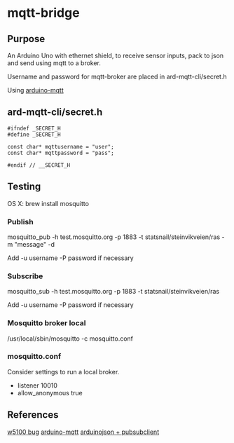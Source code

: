 # mqtt-bridge
## Purpose
An Arduino Uno with ethernet shield, to receive sensor inputs, pack to json and send using mqtt to a broker.

Username and password for mqtt-broker are placed in ard-mqtt-cli/secret.h

Using [arduino-mqtt](https://github.com/256dpi/arduino-mqtt)

## ard-mqtt-cli/secret.h
```
#ifndef _SECRET_H
#define _SECRET_H

const char* mqttusername = "user";
const char* mqttpassword = "pass";

#endif // __SECRET_H
```

## Testing
OS X: brew install mosquitto

### Publish
mosquitto_pub -h test.mosquitto.org -p 1883 -t statsnail/steinvikveien/ras -m "message" -d

Add -u username -P password if necessary

### Subscribe
mosquitto_sub -h test.mosquitto.org -p 1883 -t statsnail/steinvikveien/ras

Add -u username -P password if necessary

### Mosquitto broker local
/usr/local/sbin/mosquitto -c mosquitto.conf

### mosquitto.conf
Consider settings to run a local broker.

- listener 10010
- allow_anonymous true

## References
[w5100 bug](https://arduinodiy.wordpress.com/2017/04/12/the-w5100-bug/)
[arduino-mqtt](https://github.com/256dpi/arduino-mqtt)
[arduinojson + pubsubclient](https://arduinojson.org/v6/how-to/use-arduinojson-with-pubsubclient/)